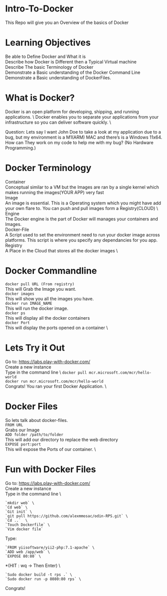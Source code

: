 # Intro-To-Docker
This Repo will give you an Overview of the basics of Docker

# Learning Objectives
Be able to Define Docker and What it is \
Describe how Docker is Different then a Typical Virtual machine \
Describe The basic Terminology of Docker \
Demonstrate a Basic understanding of the Docker Command Line \
Demonstrate a Basic understanding of DockerFiles. 

# What is Docker? 
Docker is an open platform for developing, shipping, and running applications. \ 
Docker enables you to separate your applications from your infrastructure so you can deliver software quickly. \

Question: 
Lets say I want John Doe to take a look at my application due to a bug, but my environment is a M1(ARM) MAC and there’s is a Windows 11x64. How can They work on my code to help me with my bug? (No Hardware Programming.) 


# Docker Terminology
Container \
Conceptual similar to a VM but the Images are ran by a single kernel which makes running the images(YOUR APP) very fast \
Image \
An image is essential. This is a Operating system which you might have add your own flare to. You can push and pull images form a Registry(CLOUD) \ 
Engine \
The Docker engine is the part of Docker will manages your containers and Images. \
Docker-File \
A Script used to set the environment need to run your docker image across platforms. This script is where you specify any dependancies for you app. \
Registry \
A Place in the Cloud that stores all the docker images \

# Docker Commandline
`docker pull URL (From registry)` \
	This will Grab the Image you want. \
`docker images` \
	This will show you all the images you have. \
`docker run IMAGE_NAME` \
	This will run the docker image. \
`docker ps` \
	This will display all the docker containers \
`docker Port` \
	This will display the ports opened on a container \


# Lets Try it Out
Go to: https://labs.play-with-docker.com/ \
Create a new instance \
Type in the command line \ 
	`docker pull mcr.microsoft.com/mcr/hello-world` \
	`docker run mcr.microsoft.com/mcr/hello-world` \
Congrats! You ran your first Docker Application. \

# Docker Files
So lets talk about docker-files. \
`FROM URL` \
	Grabs our Image \
`ADD folder /path/to/folder` \
	This will add our directory to replace the web directory \
`EXPOSE port:port` \
	This will expose the Ports of our container. \

# Fun with Docker Files
Go to: https://labs.play-with-docker.com/ \
Create a new instance \
Type in the command line \ 

	`mkdir web` \
	`Cd web` \
	`Git init` \ 
	`git pull https://github.com/alexmmosac/odin-RPS.git` \
	`Cd ..`  \
	`Touch Dockerfile` \
	`Vim docker file` 

Type:

	`FROM yiisoftware/yii2-php:7.1-apache` \
	`ADD web /app/web` \
	`EXPOSE 80:80` \

*(HIT : wq -> Then Enter) \

	`Sudo docker build -t rps .` \
	`Sudo docker run -p 8080:80 rps` \

Congrats!   
